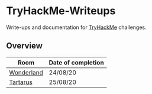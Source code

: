 # TryHackMe-Writeups

Write-ups and documentation for [TryHackMe](https://tryhackme.com/) challenges.

## Overview

| Room                     | Date of completion |
| ------------------------ | ------------------ |
| [Wonderland](Wonderland) | 24/08/20           |
| [Tartarus](Tartarus)     | 25/08/20           |

